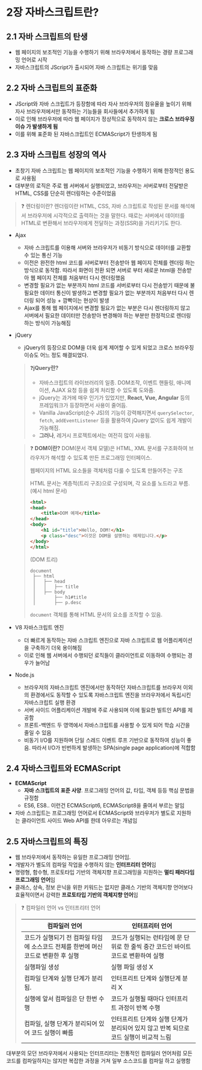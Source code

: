 # 2장 자바스크립트란?

## 2.1 자바 스크립트의 탄생

- 웹 페이지의 보조적인 기능을 수행하기 위해 브라우저에서 동작하는 경량 프로그래밍 언어로 시작
- 자바스크립트의 JScript가 출시되어 자바 스크립트는 위기를 맞음

## 2.2 자바 스크립트의 표준화

- JScript와 자바 스크립트가 등장함에 따라 자사 브라우저의 점유율을 높이기 위해 자사 브라우저에서만 동작하는 기능들을 회사들에서 추가하게 됨
- 이로 인해 브라우저에 따라 웹 페이지가 정상적으로 동작하지 않는 **크로스 브라우징 이슈 가 발생하게 됨**
- 이를 위해 표준화 된 자바스크립트인 ECMAScript가 탄생하게 됨

## 2.3 자바 스크립트 성장의 역사

- 초창기 자바 스크립트는 웹 페이지의 보조적인 기능을 수행하기 위해 한정적인 용도로 사용됨
- 대부분의 로직은 주로 웹 서버에서 실행되었고, 브라우저는 서버로부터 전달받은 HTML, CSS를 단순히 렌더링하는 수준이었음

> ❓ 렌더링이란?
렌더링이란 HTML, CSS, 자바 스크립트로 작성된 문서를 해석해서 브라우저에 시각적으로 출력하는 것을 말한다. 때로는 서버에서 데이터를 HTML로 변환해서 브라우저에게 전달하는 과정(SSR)을 가리키기도 한다.
> 

- Ajax
    - 자바 스크립트를 이용해 서버와 브라우저가 비동기 방식으로 데이터를 교환할 수 있는 통신 기능
    - 이전은 완전한 html 코드를 서버로부터 전송받아 웹 페이지 전체를 렌더링 하는 방식으로 동작함. 따라서 화면이 전환 되면 서버로 부터 새로운 html을 전송받아 웹 페이지 전체를 처음부터 다시 렌더링했음
    - 변경할 필요가 없는 부분까지 html 코드를 서버로부터 다시 전송받기 때문에 불필요한 데이터 통신이 발생하고 변경할 필요가 없는 부분까지 처음부터 다시 렌더링 되어 성능 + 깜빡이는 현상이 발생
    - Ajax를 통해 웹 페이지에서 변경할 필요가 없는 부분은 다시 렌더링하지 않고 서버에서 필요한 데이터만 전송받아 변경해야 하는 부분만 한정적으로 렌더링 하는 방식이 가능해짐
    
- jQuery
    - jQuery의 등장으로 DOM을 더욱 쉽게 제어할 수 있게 되었고 크로스 브라우징 이슈도 어느 정도 해결되었다.
    
    > ❓**jQuery란?**
    > 
    > - 자바스크립트의 라이브러리의 일종. DOM조작, 이벤트 핸들링, 애니메이션, AJAX 요청 등을 쉽게 처리할 수 있도록 도와줌.
    > - jQuery는 과거에 매우 인기가 있었지만, **React, Vue, Angular** 등의 프레임워크가 등장하면서 사용이 줄어듬.
    > - Vanilla JavaScript(순수 JS)의 기능이 강력해지면서 `querySelector`, `fetch`, `addEventListener` 등을 활용하여 jQuery 없이도 쉽게 개발이 가능해짐.
    > - **그러나**, 레거시 프로젝트에서는 여전히 많이 사용됨.
    
    > ❓ **DOM이란?**
    DOM(문서 객체 모델)은 HTML, XML 문서를 구조화하여 브라우저가 해석할 수 있도록 만든 프로그래밍 인터페이스.
    > 
    > 
    > 웹페이지의 HTML 요소들을 객체처럼 다룰 수 있도록 만들어주는 구조
    > 
    > HTML 문서는 계층적(트리 구조)으로 구성되며, 각 요소를 노드라고 부름.  
    > (예시 html 문서)
    > 
    > ```html
    > <html>
    > <head>
    >     <title>DOM 예제</title>
    > </head>
    > <body>
    >     <h1 id="title">Hello, DOM!</h1>
    >     <p class="desc">이것은 DOM을 설명하는 예제입니다.</p>
    > </body>
    > </html>
    > ```
    > 
    > (DOM 트리)
    > 
    > ```
    > document
    >  ├── html
    >  │   ├── head
    >  │   │   ├── title
    >  │   ├── body
    >  │       ├── h1#title
    >  │       ├── p.desc
    > ```
    > 
    > `document` 객체를 통해 HTML 문서의 요소를 조작할 수 있음.
    > 
    
- V8 자바스크립트 엔진
    - 더 빠르게 동작하는 자바 스크립트 엔진으로 자바 스크립트로 웹 어플리케이션을 구축하기 더욱 용이해짐
    - 이로 인해 웹 서버에서 수행되던 로직들이 클라이언트로 이동하여 수행되는 경우가 늘어남
    
- Node.js
    - 브라우저의 자바스크립트 엔진에서만 동작하던 자바스크립트를 브라우저 이외의 환경에서도 동작할 수 있도록 자바스크립트 엔진을 브라우저에서 독립시킨 자바스크립트 실행 환경
    - 서버 사이드 어플리케이션 개발에 주로 사용되며 이에 필요한 빌트인 API를 제공함
    - 프론트-백엔드 두 영역에서 자바스크립트를 사용할 수 있게 되어 학습 시간을 줄일 수 있음
    - 비동기 I/O를 지원하며 단일 스레드 이벤트 루프 기반으로 동작하여 성능이 좋음. 따라서 I/O가 빈번하게 발생하는 SPA(single page application)에 적합함

## 2.4 자바스크립트와 ECMAScript

- **ECMAScript**
    - **자바 스크립트의 표준 사양**. 프로그래밍 언어의 값, 타입, 객체 등등 핵심 문법을 규정함
    - ES6, ES8.. 이런건 ECMAScript6, ECMAScript8을 줄여서 부르는 말임
- 자바 스크립트는 프로그래밍 언어로서 ECMAScript와 브라우저가 별도로 지원하는 클라이언트 사이드 Web API를 한데 아우르는 개념임

## 2.5 자바스크립트의 특징

- 웹 브라우저에서 동작하는 유일한 프로그래밍 언어임.
- 개발자가 별도의 컴파일 작업을 수행하지 않는 **인터프리터 언어**임
- 명령형, 함수형, 프로토타입 기반의 객체지향 프로그래밍을 지원하는 **멀티 패러다임 프로그래밍 언어**임
- 클래스, 상속, 정보 은닉을 위한 키워드는 없지만 클래스 기반의 객체지향 언어보다 효율적이면서 강력한 **프로토타입 기반의 객체지향 언어**임

> ❓ 컴파일러 언어 vs 인터프리터 언어
> 
> 
> 
> | 컴파일러 언어 | 인터프리터 언어 |
> | --- | --- |
> | 코드가 실행되기 전 컴파일 타임에 소스코드 전체를 한번에 머신 코드로 변환한 후 실행 | 코드가 실행되는 런타임에 문 단위로 한 줄씩 중간 코드인 바이트 코드로 변환하여 실행 |
> | 실행파일 생성 | 실행 파일 생성 X |
> | 컴파일 단계와 실행 단계가 분리됨. | 인터프리트 단계와 실행단계 분리 X |
> | 실행에 앞서 컴파일은 단 한번 수행 | 코드가 실행될 때마다 인터프리트 과정이 반복 수행 |
> | 컴파일, 실행 단계가 분리되어 있어 코드 실행이 빠름 | 인터프리트 단계와 실행 단계가 분리되어 있지 않고 반복 되므로 코드 실행이 비교적 느림 |

대부분의 모던 브라우저에서 사용되는 인터프리터는 전통적인 컴파일러 언어처럼 모든 코드를 컴파일하지는 않지만 복잡한 과정을 거쳐 일부 소스코드를 컴파일 하고 실행함